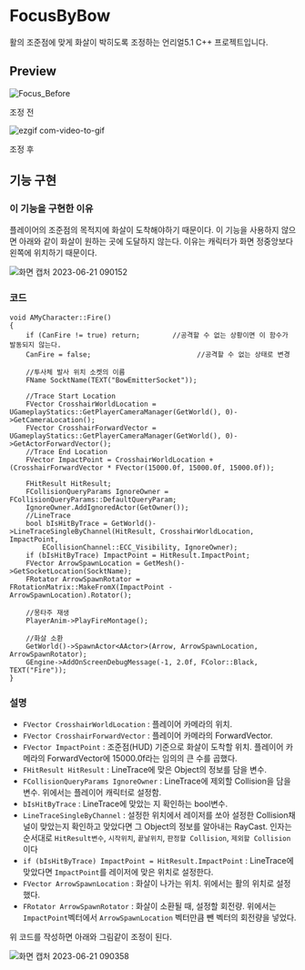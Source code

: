 # FocusByBow
활의 조준점에 맞게 화살이 박히도록 조정하는 언리얼5.1 C++ 프로젝트입니다.

## Preview
![Focus_Before](https://github.com/poi001/FocusByBow/assets/107660181/c60d16dc-5177-473a-a8cc-08d31a77de3f)

조정 전

![ezgif com-video-to-gif](https://github.com/poi001/FocusByBow/assets/107660181/907e6a94-3291-4c94-9db4-c8d652ec4c97)

조정 후
## 기능 구현
### 이 기능을 구현한 이유

플레이어의 조준점의 목적지에 화살이 도착해야하기 때문이다. 이 기능을 사용하지 않으면 아래와 같이 화살이 원하는 곳에 도달하지 않는다. 이유는 캐릭터가 화면 정중앙보다 왼쪽에 위치하기 때문이다.

![화면 캡처 2023-06-21 090152](https://github.com/poi001/FocusByBow/assets/107660181/a5bb0230-0323-483c-9027-6d0c3b41717a)

### 코드

```
void AMyCharacter::Fire()
{
	if (CanFire != true) return;	    //공격할 수 없는 상황이면 이 함수가 발동되지 않는다.
	CanFire = false;				          //공격할 수 없는 상태로 변경

	//투사체 발사 위치 소켓의 이름
	FName SocktName(TEXT("BowEmitterSocket"));

	//Trace Start Location
	FVector CrosshairWorldLocation = UGameplayStatics::GetPlayerCameraManager(GetWorld(), 0)->GetCameraLocation();
	FVector CrosshairForwardVector = UGameplayStatics::GetPlayerCameraManager(GetWorld(), 0)->GetActorForwardVector();
	//Trace End Location
	FVector ImpactPoint = CrosshairWorldLocation + (CrosshairForwardVector * FVector(15000.0f, 15000.0f, 15000.0f));

	FHitResult HitResult;
	FCollisionQueryParams IgnoreOwner = FCollisionQueryParams::DefaultQueryParam;
	IgnoreOwner.AddIgnoredActor(GetOwner());
	//LineTrace
	bool bIsHitByTrace = GetWorld()->LineTraceSingleByChannel(HitResult, CrosshairWorldLocation, ImpactPoint, 
		ECollisionChannel::ECC_Visibility, IgnoreOwner);
	if (bIsHitByTrace) ImpactPoint = HitResult.ImpactPoint;
	FVector ArrowSpawnLocation = GetMesh()->GetSocketLocation(SocktName);
	FRotator ArrowSpawnRotator = FRotationMatrix::MakeFromX(ImpactPoint - ArrowSpawnLocation).Rotator();

	//몽타주 재생
	PlayerAnim->PlayFireMontage();

	//화살 소환
	GetWorld()->SpawnActor<AActor>(Arrow, ArrowSpawnLocation, ArrowSpawnRotator);
	GEngine->AddOnScreenDebugMessage(-1, 2.0f, FColor::Black, TEXT("Fire"));
}
```
### 설명
* `FVector CrosshairWorldLocation` : 플레이어 카메라의 위치.
* `FVector CrosshairForwardVector` : 플레이어 카메라의 ForwardVector.
* `FVector ImpactPoint` : 조준점(HUD) 기준으로 화살이 도착할 위치. 플레이어 카메라의 ForwardVector에 15000.0f라는 임의의 큰 수를 곱했다.
* `FHitResult HitResult` : LineTrace에 맞은 Object의 정보를 담을 변수.
* `FCollisionQueryParams IgnoreOwner` : LineTrace에 제외할 Collision을 담을 변수. 위에서는 플레이어 캐릭터로 설정함.
* `bIsHitByTrace` : LineTrace에 맞았는 지 확인하는 bool변수.
* `LineTraceSingleByChannel` : 설정한 위치에서 레이저를 쏘아 설정한 Collision채널이 맞았는지 확인하고 맞았다면 그 Object의 정보를 알아내는 RayCast. 인자는 순서대로 `HitResult변수`, `시작위치`, `끝날위치`, `판정할 Collision`, `제외할 Collision`이다
* `if (bIsHitByTrace) ImpactPoint = HitResult.ImpactPoint` : LineTrace에 맞았다면 `ImpactPoint`를 레이저에 맞은 위치로 설정한다.
* `FVector ArrowSpawnLocation` : 화살이 나가는 위치. 위에서는 활의 위치로 설정했다.
* `FRotator ArrowSpawnRotator` : 화살이 소환될 때, 설정할 회전량. 위에서는 `ImpactPoint`벡터에서 `ArrowSpawnLocation` 벡터만큼 뺀 벡터의 회전량을 넣었다.

위 코드를 작성하면 아래와 그림같이 조정이 된다.

![화면 캡처 2023-06-21 090358](https://github.com/poi001/FocusByBow/assets/107660181/d2506139-c949-4280-9a9a-b7d68e8cd3ba)
